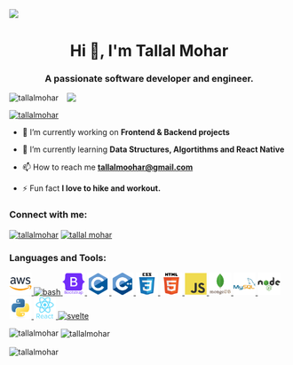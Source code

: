 <img src="https://www.sfu.ca/content/sfu/main/campuses/burnaby/jcr:content/main_content/image.img.640.medium.jpg/1614268345466.jpg">
<h1 align="center">Hi 👋, I'm Tallal Mohar</h1>
<h3 align="center">A passionate software developer and engineer.</h3>
<img align="right" width="400" atl="Cartoon image of coding" src="https://raw.githubusercontent.com/gist/vininjr/d29bb07bdadb41e4b0923bc8fa748b1a/raw/88f20c9d749d756be63f22b09f3c4ac570bc5101/programming.gif">


<p align="left"> <img src="https://komarev.com/ghpvc/?username=tallalmohar&label=Profile%20views&color=0e75b6&style=flat" alt="tallalmohar" /> </p>

<p align="left"> <a href="https://twitter.com/tallalmohar" target="blank"><img src="https://img.shields.io/twitter/follow/tallalmohar?logo=twitter&style=for-the-badge" alt="tallalmohar" /></a> </p>

- 🔭 I’m currently working on **Frontend & Backend projects**

- 🌱 I’m currently learning **Data Structures, Algortithms and React Native**

- 📫 How to reach me **tallalmoohar@gmail.com**

- ⚡ Fun fact **I love to hike and workout.**

<h3 align="left">Connect with me:</h3>
<p align="left">
<a href="https://twitter.com/tallalmohar" target="blank"><img align="center" src="https://raw.githubusercontent.com/rahuldkjain/github-profile-readme-generator/master/src/images/icons/Social/twitter.svg" alt="tallalmohar" height="30" width="40" /></a>
<a href="https://www.linkedin.com/in/tallal-mohar-262607209/" target="blank"><img align="center" src="https://raw.githubusercontent.com/rahuldkjain/github-profile-readme-generator/master/src/images/icons/Social/linked-in-alt.svg" alt="tallal mohar" height="30" width="40" /></a>
</p>

<h3 align="left">Languages and Tools:</h3>
<p align="left"> <a href="https://aws.amazon.com" target="_blank" rel="noreferrer"> <img src="https://raw.githubusercontent.com/devicons/devicon/master/icons/amazonwebservices/amazonwebservices-original-wordmark.svg" alt="aws" width="40" height="40"/> </a> <a href="https://www.gnu.org/software/bash/" target="_blank" rel="noreferrer"> <img src="https://www.vectorlogo.zone/logos/gnu_bash/gnu_bash-icon.svg" alt="bash" width="40" height="40"/> </a> <a href="https://getbootstrap.com" target="_blank" rel="noreferrer"> <img src="https://raw.githubusercontent.com/devicons/devicon/master/icons/bootstrap/bootstrap-plain-wordmark.svg" alt="bootstrap" width="40" height="40"/> </a> <a href="https://www.cprogramming.com/" target="_blank" rel="noreferrer"> <img src="https://raw.githubusercontent.com/devicons/devicon/master/icons/c/c-original.svg" alt="c" width="40" height="40"/> </a> <a href="https://www.w3schools.com/cpp/" target="_blank" rel="noreferrer"> <img src="https://raw.githubusercontent.com/devicons/devicon/master/icons/cplusplus/cplusplus-original.svg" alt="cplusplus" width="40" height="40"/> </a> <a href="https://www.w3schools.com/css/" target="_blank" rel="noreferrer"> <img src="https://raw.githubusercontent.com/devicons/devicon/master/icons/css3/css3-original-wordmark.svg" alt="css3" width="40" height="40"/> </a> <a href="https://www.w3.org/html/" target="_blank" rel="noreferrer"> <img src="https://raw.githubusercontent.com/devicons/devicon/master/icons/html5/html5-original-wordmark.svg" alt="html5" width="40" height="40"/> </a> <a href="https://developer.mozilla.org/en-US/docs/Web/JavaScript" target="_blank" rel="noreferrer"> <img src="https://raw.githubusercontent.com/devicons/devicon/master/icons/javascript/javascript-original.svg" alt="javascript" width="40" height="40"/> </a> <a href="https://www.mongodb.com/" target="_blank" rel="noreferrer"> <img src="https://raw.githubusercontent.com/devicons/devicon/master/icons/mongodb/mongodb-original-wordmark.svg" alt="mongodb" width="40" height="40"/> </a> <a href="https://www.mysql.com/" target="_blank" rel="noreferrer"> <img src="https://raw.githubusercontent.com/devicons/devicon/master/icons/mysql/mysql-original-wordmark.svg" alt="mysql" width="40" height="40"/> </a> <a href="https://nodejs.org" target="_blank" rel="noreferrer"> <img src="https://raw.githubusercontent.com/devicons/devicon/master/icons/nodejs/nodejs-original-wordmark.svg" alt="nodejs" width="40" height="40"/> </a> <a href="https://www.python.org" target="_blank" rel="noreferrer"> <img src="https://raw.githubusercontent.com/devicons/devicon/master/icons/python/python-original.svg" alt="python" width="40" height="40"/> </a> <a href="https://reactjs.org/" target="_blank" rel="noreferrer"> <img src="https://raw.githubusercontent.com/devicons/devicon/master/icons/react/react-original-wordmark.svg" alt="react" width="40" height="40"/> </a> <a href="https://svelte.dev" target="_blank" rel="noreferrer"> <img src="https://upload.wikimedia.org/wikipedia/commons/1/1b/Svelte_Logo.svg" alt="svelte" width="40" height="40"/> </a> </p>

<p><img align="left" src="https://github-readme-stats.vercel.app/api/top-langs?username=tallalmohar&show_icons=true&locale=en&layout=compact" alt="tallalmohar" /></p>

<p>&nbsp;<img align="center" src="https://github-readme-stats.vercel.app/api?username=tallalmohar&show_icons=true&locale=en" alt="tallalmohar" /></p>

<p><img align="center" src="https://github-readme-streak-stats.herokuapp.com/?user=tallalmohar&" alt="tallalmohar" /></p>
